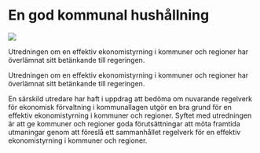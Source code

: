 # En god kommunal hushållning

![](/contentassets/ade0c58787474d058ee6bd55ef1c19c5/sou-75-2021-fram.jpg?width=150&quality=85)

Utredningen om en effektiv ekonomistyrning i kommuner och regioner har överlämnat sitt betänkande till regeringen.

Utredningen om en effektiv ekonomistyrning i kommuner och regioner har överlämnat sitt betänkande till regeringen.

En särskild utredare har haft i uppdrag att bedöma om nuvarande regelverk för ekonomisk förvaltning i kommunallagen utgör en bra grund för en effektiv ekonomistyrning i kommuner och regioner. Syftet med utredningen är att ge kommuner och regioner goda förutsättningar att möta framtida utmaningar genom att föreslå ett sammanhållet regelverk för en effektiv ekonomistyrning i kommuner och regioner.
